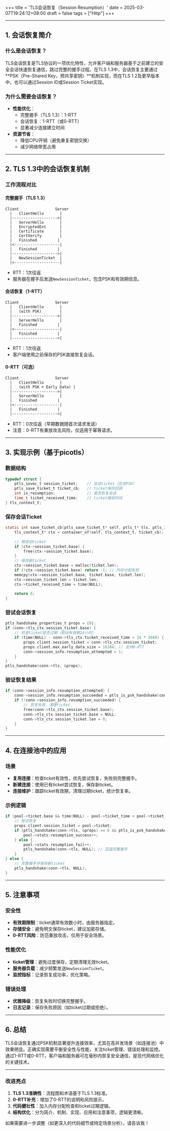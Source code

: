 +++
title = 'TLS会话恢复（Session Resumption）'
date = 2025-03-07T19:24:12+08:00
draft = false
tags = ["Http"]
+++

---
## 1. 会话恢复简介

### 什么是会话恢复？
TLS会话恢复是TLS协议的一项优化特性，允许客户端和服务器基于之前建立的安全会话快速恢复通信，跳过完整的握手过程。在TLS 1.3中，会话恢复主要通过**PSK（Pre-Shared Key，预共享密钥）**机制实现，而在TLS 1.2及更早版本中，也可以通过Session ID或Session Ticket实现。

### 为什么需要会话恢复？
- **性能优化**：
  - 完整握手（TLS 1.3）：1-RTT
  - 会话恢复：1-RTT（或0-RTT）
  - 显著减少连接建立时间
- **资源节省**：
  - 降低CPU开销（避免重复密钥交换）
  - 减少网络带宽占用

---

## 2. TLS 1.3中的会话恢复机制

### 工作流程对比

#### 完整握手（TLS 1.3）
```plaintext
Client                Server
  |   ClientHello       |
  |-------------------->|
  |   ServerHello       |
  |   EncryptedExt      |
  |   Certificate       |
  |   CertVerify        |
  |   Finished         |
  |<--------------------|
  |   Finished         |
  |-------------------->|
  |   NewSessionTicket  |
  |<--------------------|
```
- RTT：1次往返
- 服务器在握手后发送`NewSessionTicket`，包含PSK和有效期信息。

#### 会话恢复（1-RTT）
```plaintext
Client                Server
  |   ClientHello       |
  |   (with PSK)        |
  |-------------------->|
  |   ServerHello       |
  |   Finished         |
  |<--------------------|
  |   Finished         |
  |-------------------->|
```
- RTT：1次往返
- 客户端使用之前保存的PSK直接恢复会话。

#### 0-RTT（可选）
```plaintext
Client                Server
  |   ClientHello       |
  |   (with PSK + Early Data) |
  |-------------------->|
  |   ServerHello       |
  |   Finished         |
  |<--------------------|
  |   Finished         |
  |-------------------->|
```
- RTT：0次往返（早期数据随首次请求发送）
- 注意：0-RTT有重放攻击风险，仅适用于幂等请求。

---

## 3. 实现示例（基于picotls）

### 数据结构
```c
typedef struct {
    ptls_iovec_t session_ticket;    // 会话ticket（包含PSK）
    ptls_save_ticket_t ticket_cb;   // ticket保存回调
    int is_resumption;              // 是否恢复会话
    time_t ticket_received_time;    // ticket接收时间
} tls_context_t;
```

### 保存会话Ticket
```c
static int save_ticket_cb(ptls_save_ticket_t* self, ptls_t* tls, ptls_iovec_t ticket) {
    tls_context_t* ctx = container_of(self, tls_context_t, ticket_cb);
    
    // 释放旧ticket
    if (ctx->session_ticket.base) {
        free(ctx->session_ticket.base);
    }
    // 保存新ticket
    ctx->session_ticket.base = malloc(ticket.len);
    if (!ctx->session_ticket.base) return -1; // 内存分配失败
    memcpy(ctx->session_ticket.base, ticket.base, ticket.len);
    ctx->session_ticket.len = ticket.len;
    ctx->ticket_received_time = time(NULL);
    
    return 0;
}
```

### 尝试会话恢复
```c
ptls_handshake_properties_t props = {0};
if (conn->tls_ctx.session_ticket.base) {
    // 检查ticket是否过期（假设有效期24小时）
    if (time(NULL) - conn->tls_ctx.ticket_received_time < 24 * 3600) {
        props.client.session_ticket = conn->tls_ctx.session_ticket;
        props.client.max_early_data_size = 16384; // 支持0-RTT
        conn->session_info.resumption_attempted = 1;
    }
}
ptls_handshake(conn->tls, &props);
```

### 验证恢复结果
```c
if (conn->session_info.resumption_attempted) {
    conn->session_info.resumption_succeeded = ptls_is_psk_handshake(conn->tls);
    if (!conn->session_info.resumption_succeeded) {
        // 恢复失败，清理ticket
        free(conn->tls_ctx.session_ticket.base);
        conn->tls_ctx.session_ticket.base = NULL;
        conn->tls_ctx.session_ticket.len = 0;
    }
}
```

---

## 4. 在连接池中的应用

### 场景
- **复用连接**：检查ticket有效性，优先尝试恢复，失败则完整握手。
- **新建连接**：使用已有ticket尝试恢复，保存新ticket。
- **连接维护**：跟踪ticket有效期，清理过期ticket，统计恢复率。

### 示例逻辑
```c
if (pool->ticket.base && time(NULL) - pool->ticket_time < pool->ticket_lifetime) {
    // 尝试恢复
    props.client.session_ticket = pool->ticket;
    if (ptls_handshake(conn->tls, &props) == 0 && ptls_is_psk_handshake(conn->tls)) {
        pool->stats.resumption_success++;
    } else {
        pool->stats.resumption_fail++;
        ptls_handshake(conn->tls, NULL); // 回退完整握手
    }
} else {
    // 完整握手并保存新ticket
    ptls_handshake(conn->tls, NULL);
}
```

---

## 5. 注意事项

### 安全性
- **有效期限制**：ticket通常有效数小时，由服务器指定。
- **存储安全**：避免明文保存ticket，建议加密存储。
- **0-RTT风险**：防范重放攻击，仅用于安全场景。

### 性能优化
- **ticket管理**：避免过度保存，定期清理无效ticket。
- **服务器负载**：减少频繁发送`NewSessionTicket`。
- **监控指标**：记录恢复成功率，优化策略。

### 错误处理
- **优雅降级**：恢复失败时切换完整握手。
- **日志记录**：保存失败原因（如ticket过期或拒绝）。

---

## 6. 总结

TLS会话恢复通过PSK机制显著提升连接效率，尤其在高并发场景（如连接池）中效果明显。正确实现需要平衡安全性与性能，关注ticket管理、错误处理和监控。通过1-RTT或0-RTT，客户端和服务器可在毫秒内恢复安全通信，是现代网络优化的关键技术。

---

### 改进亮点
1. **TLS 1.3准确性**：流程图和术语基于TLS 1.3标准。
2. **0-RTT补充**：增加了0-RTT的说明和风险提示。
3. **代码健壮性**：加入内存分配检查和ticket过期逻辑。
4. **结构优化**：分为简介、机制、实现、应用和注意事项，逻辑更清晰。

如果需要进一步调整（如更深入的代码细节或特定场景分析），请告诉我！